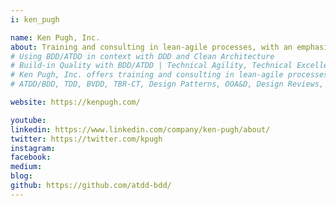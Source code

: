 ```yaml
---
i: ken_pugh

name: Ken Pugh, Inc.
about: Training and consulting in lean-agile processes, with an emphasis on TDD/BDD
# Using BDD/ATDD in context with DDD and Clean Architecture
# Build-in Quality with BDD/ATDD | Technical Agility, Technical Excellence | Co-creator SAFe Agile Software Engineering | Effective Software Development (Design Patterns, Lean, Agile, Scrum, Kanban) | TBR-CT | Training
# Ken Pugh, Inc. offers training and consulting in lean-agile processes, with an emphasis on acceptance test-driven development/behavior driven development, business value-driven development, and test-driven development.
# ATDD/BDD, TDD, BVDD, TBR-CT, Design Patterns, OOA&D, Design Reviews, Lean-Agile, Co-Creator SAFe Agile Software Engineering

website: https://kenpugh.com/

youtube:
linkedin: https://www.linkedin.com/company/ken-pugh/about/
twitter: https://twitter.com/kpugh
instagram:
facebook:
medium:
blog:
github: https://github.com/atdd-bdd/
---
```

